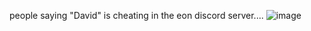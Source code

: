 people saying "David" is cheating in the eon discord server....
![image](https://github.com/user-attachments/assets/39839549-b12d-41ae-a71a-6cf2c504a02e)
